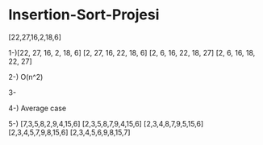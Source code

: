 # Insertion-Sort-Projesi


[22,27,16,2,18,6] 


1-)[22, 27, 16, 2, 18, 6]
   [2, 27, 16, 22, 18, 6]
   [2, 6, 16, 22, 18, 27]
   [2, 6, 16, 18, 22, 27]

2-) O(n^2)

3-

4-) Average case

5-) 
[7,3,5,8,2,9,4,15,6] 
[2,3,5,8,7,9,4,15,6]
[2,3,4,8,7,9,5,15,6]
[2,3,4,5,7,9,8,15,6]
[2,3,4,5,6,9,8,15,7]
